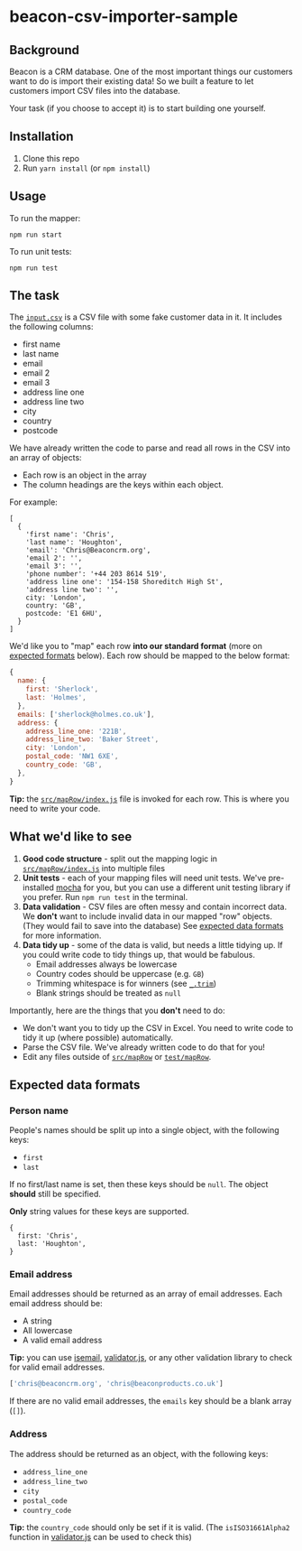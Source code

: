 # beacon-csv-importer-sample

## Background

Beacon is a CRM database. One of the most important things our customers want to do is import their existing data! So we built a feature to let customers import CSV files into the database.

Your task (if you choose to accept it) is to start building one yourself.


## Installation

1. Clone this repo
2. Run `yarn install` (or `npm install`)

## Usage

To run the mapper:

```
npm run start
```

To run unit tests:

```
npm run test
```

## The task

The [`input.csv`](./input.csv) is a CSV file with some fake customer data in it. It includes the following columns:

* first name
* last name
* email
* email 2
* email 3
* address line one
* address line two
* city 
* country
* postcode

We have already written the code to parse and read all rows in the CSV into an array of objects:

* Each row is an object in the array
* The column headings are the keys within each object.

For example:

```
[
  {
    'first name': 'Chris',
    'last name': 'Houghton',
    'email': 'Chris@Beaconcrm.org',
    'email 2': '',
    'email 3': '',
    'phone number': '+44 203 8614 519',
    'address line one': '154-158 Shoreditch High St',
    'address line two': '',
    city: 'London',
    country: 'GB',
    postcode: 'E1 6HU',
  }
]
```

We'd like you to "map" each row **into our standard format** (more on [expected formats](#expected-data-formats) below). Each row should be mapped to the below format:

```js
{
  name: {
    first: 'Sherlock',
    last: 'Holmes',
  },
  emails: ['sherlock@holmes.co.uk'],
  address: {
    address_line_one: '221B',
    address_line_two: 'Baker Street',
    city: 'London',
    postal_code: 'NW1 6XE',
    country_code: 'GB',
  },
}
```

__Tip:__ the [`src/mapRow/index.js`](./src/mapRow/index.js) file is invoked for each row. This is where you need to write your code.


## What we'd like to see

1. **Good code structure** - split out the mapping logic in [`src/mapRow/index.js`](./src/mapRow/index.js) into multiple files
2. **Unit tests** - each of your mapping files will need unit tests. We've pre-installed [mocha](https://mochajs.org/) for you, but you can use a different unit testing library if you prefer. Run `npm run test` in the terminal.
3. **Data validation** - CSV files are often messy and contain incorrect data. We __don't__ want to include invalid data in our mapped "row" objects. (They would fail to save into the database) See [expected data formats](#expected-data-formats) for more information.
4. **Data tidy up** - some of the data is valid, but needs a little tidying up. If you could write code to tidy things up, that would be fabulous.
    * Email addresses always be lowercase
    * Country codes should be uppercase (e.g. `GB`)
    * Trimming whitespace is for winners (see [`_.trim`](https://lodash.com/docs/4.17.15#trim))
    * Blank strings should be treated as `null`

Importantly, here are the things that you __don't__ need to do:

* We don't want you to tidy up the CSV in Excel. You need to write code to tidy it up (where possible) automatically.
* Parse the CSV file. We've already written code to do that for you!
* Edit any files outside of [`src/mapRow`](./src/mapRow) or [`test/mapRow`](./test/mapRow).


## Expected data formats

### Person name

People's names should be split up into a single object, with the following keys:

* `first`
* `last`

If no first/last name is set, then these keys should be `null`. The object **should** still be specified.

**Only** string values for these keys are supported.

```
{
  first: 'Chris',
  last: 'Houghton',
}
```

### Email address

Email addresses should be returned as an array of email addresses. Each email address should be:

* A string
* All lowercase
* A valid email address

__Tip:__ you can use [isemail](https://www.npmjs.com/package/isemail), [validator.js](https://www.npmjs.com/package/validator), or any other validation library to check for valid email addresses.

```js
['chris@beaconcrm.org', 'chris@beaconproducts.co.uk']
```

If there are no valid email addresses, the `emails` key should be a blank array (`[]`).

### Address

The address should be returned as an object, with the following keys:

* `address_line_one`
* `address_line_two`
* `city`
* `postal_code`
* `country_code`

__Tip:__ the `country_code` should only be set if it is valid. (The `isISO31661Alpha2` function in [validator.js](https://www.npmjs.com/package/validator) can be used to check this)
